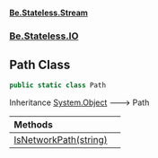 #### [Be.Stateless.Stream](README.md 'README')
### [Be.Stateless.IO](Be.Stateless.IO.md 'Be.Stateless.IO')

## Path Class

```csharp
public static class Path
```

Inheritance [System.Object](https://docs.microsoft.com/en-us/dotnet/api/System.Object 'System.Object') &#129106; Path

| Methods | |
| :--- | :--- |
| [IsNetworkPath(string)](Path.IsNetworkPath(string).md 'Be.Stateless.IO.Path.IsNetworkPath(string)') | |
